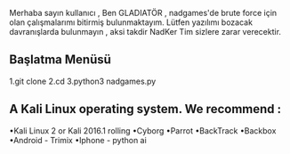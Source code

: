 Merhaba sayın kullanıcı ,
Ben GLADIATÖR , nadgames'de brute force için olan çalışmalarımı bitirmiş bulunmaktayım.
Lütfen yazılımı bozacak davranışlarda bulunmayın , aksi takdir NadKer Tim sizlere zarar verecektir.

Başlatma Menüsü
------------------
1.git clone 
2.cd
3.python3 nadgames.py

A Kali Linux operating system. We recommend :
--------------------------------------------
•Kali Linux 2 or Kali 2016.1 rolling
•Cyborg
•Parrot
•BackTrack
•Backbox
•Android - Trimix
•Iphone - python ai